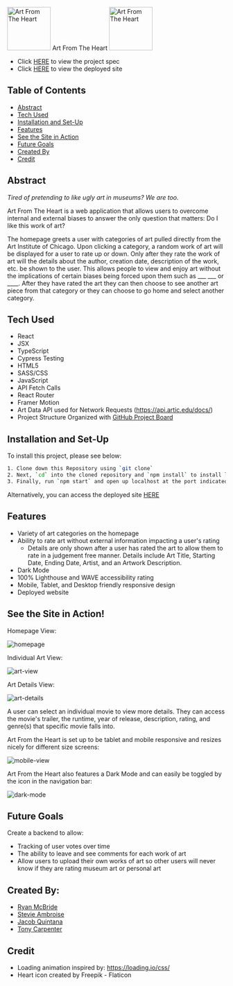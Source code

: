 <img width="100" alt="Art From The Heart" src="https://user-images.githubusercontent.com/88450229/156020128-b1e39b76-0121-42b3-8b55-2c450d7e781a.png"> Art From The Heart <img width="100" alt="Art From The Heart" src="https://user-images.githubusercontent.com/88450229/156020128-b1e39b76-0121-42b3-8b55-2c450d7e781a.png">

- Click [HERE](https://frontend.turing.edu/projects/module-3/stretch.html) to view the project spec
- Click [HERE](https://art-from-the-heart-mr-ryan12.vercel.app/) to view the deployed site

## Table of Contents
- [Abstract](#abstract)
- [Tech Used](#tech-used)
- [Installation and Set-Up](#installation-and-set-up)
- [Features](#features)
- [See the Site in Action](#see-the-site-in-action)
- [Future Goals](#future-goals)
- [Created By](#created-by)
- [Credit](#credit)

## Abstract

*Tired of pretending to like ugly art in museums? We are too.*

Art From The Heart is a web application that allows users to overcome internal and external biases to answer the only question that matters: Do I like this work of art? 

The homepage greets a user with categories of art pulled directly from the Art Institute of Chicago. Upon clicking a category, a random work of art will be displayed for a user to rate up or down. Only after they rate the work of art will the details about the author, creation date, description of the work, etc. be shown to the user. This allows people to view and enjoy art without the implications of certain biases being forced upon them such as ___ ___ or ____. After they have rated the art they can then choose to see another art piece from that category or they can choose to go home and select another category. 


## Tech Used

- React 
- JSX
- TypeScript
- Cypress Testing
- HTML5
- SASS/CSS
- JavaScript
- API Fetch Calls
- React Router
- Framer Motion
- Art Data API used for Network Requests (https://api.artic.edu/docs/)
- Project Structure Organized with [GitHub Project Board](https://github.com/mr-ryan12/art-from-the-heart/projects/2)

## Installation and Set-Up

To install this project, please see below:

```bash
1. Clone down this Repository using `git clone`
2. Next, `cd` into the cloned repository and `npm install` to install library dependencies
3. Finally, run `npm start` and open up localhost at the port indicated to view the webpage (http://localhost:3000/)
```
Alternatively, you can access the deployed site [HERE](https://art-from-the-heart-mr-ryan12.vercel.app/)
    
## Features

- Variety of art categories on the homepage
- Ability to rate art without external information impacting a user's rating
  - Details are only shown after a user has rated the art to allow them to rate in a judgement free manner. Details include Art Title, Starting Date, Ending Date, Artist, and an Artwork Description.
- Dark Mode
- 100% Lighthouse and WAVE accessibility rating
- Mobile, Tablet, and Desktop friendly responsive design
- Deployed website


## See the Site in Action! 

Homepage View: 

![homepage](https://user-images.githubusercontent.com/62816754/156053375-9b6ffb53-70ef-44f1-a72f-20e8e2ae3bc6.gif)

Individual Art View:

![art-view](https://user-images.githubusercontent.com/62816754/156053528-675186f5-e797-4cf5-be85-fb6978667a9f.gif)

Art Details View:

![art-details](https://user-images.githubusercontent.com/62816754/156053581-b3652f06-e4c1-4c0c-b17b-84b30800bf04.gif)

A user can select an individual movie to view more details. They can access the movie's trailer, the runtime, year of release, description, rating, and genre(s) that specific movie falls into.

Art From the Heart is set up to be tablet and mobile responsive and resizes nicely for different size screens:

![mobile-view](https://user-images.githubusercontent.com/62816754/156053644-6346970b-fad3-4165-91f0-9ba9f11bb705.gif)

Art From the Heart also features a Dark Mode and can easily be toggled by the icon in the navigation bar:

![dark-mode](https://user-images.githubusercontent.com/62816754/156053685-1e61981e-c9f7-4e66-9b25-f1e4a1d3fa29.gif)

## Future Goals

Create a backend to allow:
- Tracking of user votes over time
- The ability to leave and see comments for each work of art
- Allow users to upload their own works of art so other users will never know if they are rating museum art or personal art

## Created By:

- [Ryan McBride](https://github.com/mr-ryan12)
- [Stevie Ambroise](https://github.com/StevieAmb)
- [Jacob Quintana](https://github.com/Jayquintana)
- [Tony Carpenter](https://github.com/tonycarpenter21)

## Credit

- Loading animation inspired by: https://loading.io/css/
- Heart icon created by Freepik - Flaticon







